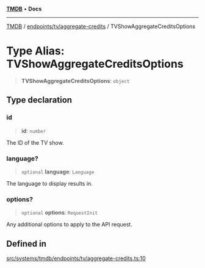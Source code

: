 [**TMDB**](../../../../README.md) • **Docs**

***

[TMDB](../../../../README.md) / [endpoints/tv/aggregate-credits](../README.md) / TVShowAggregateCreditsOptions

# Type Alias: TVShowAggregateCreditsOptions

> **TVShowAggregateCreditsOptions**: `object`

## Type declaration

### id

> **id**: `number`

The ID of the TV show.

### language?

> `optional` **language**: `Language`

The language to display results in.

### options?

> `optional` **options**: `RequestInit`

Any additional options to apply to the API request.

## Defined in

[src/systems/tmdb/endpoints/tv/aggregate-credits.ts:10](https://github.com/Norviah/media-hub/blob/18a8c2edf600e1d27fc5173db1855dfb068c9a34/src/systems/tmdb/endpoints/tv/aggregate-credits.ts#L10)
